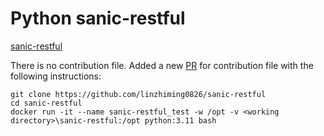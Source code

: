 # Python sanic-restful

[sanic-restful](https://github.com/linzhiming0826/sanic-restful)

There is no contribution file. Added a new [PR](https://github.com/linzhiming0826/sanic-restful/pull/10) for contribution file with the following instructions:

```
git clone https://github.com/linzhiming0826/sanic-restful
cd sanic-restful
docker run -it --name sanic-restful_test -w /opt -v <working directory>\sanic-restful:/opt python:3.11 bash
```


